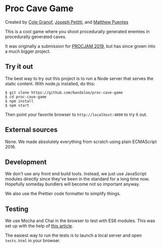 # Proc Cave Game

Created by
[Cole Granof](http://www.bandaloo.fun),
[Joseph Petitti](https://josephpetitti.com), and
[Matthew Puentes](https://mattpuentes.com)

This is a cool game where you shoot procedurally generated enemies in
procedurally generated caves.

It was originally a submission for [PROCJAM 2019](https://www.procjam.com/), but
has since grown into a much bigger project.

## Try it out

The best way to try out this project is to run a Node server that serves the
static content. With node.js installed, do this:

```
$ git clone https://github.com/bandaloo/proc-cave-game
$ cd proc-cave-game
$ npm install
$ npm start
```

Then point your favorite browser to `http://localhost:4000` to try it out.

## External sources

None. We made absolutely everything from scratch using plain ECMAScript 2016.

## Development

We don't use any front end build tools. Instead, we just use JavaScript modules
directly since they've been in the standard for a long time now. Hopefully
someday bundlers will become not so important anyway.

We also use the Prettier code formatter to simplify things.

## Testing

We use Mocha and Chai in the browser to test with ES6 modules. This was set up
with the help of [this article](https://medium.com/dailyjs/running-mocha-tests-as-native-es6-modules-in-a-browser-882373f2ecb0).

The easiest way to run the tests is to launch a local server and open
`tests.html` in your browser.

